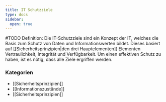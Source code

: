```yaml
---
title: IT Schutzziele
type: docs
sidebar:
  open: true
---
```



#TODO
Definition: Die IT-Schutzziele sind ein Konzept der IT, welches die Basis zum Schutz von Daten und Informationswerten bildet. Dieses basiert auf [[Sicherheitsprinzipien|den drei Hauptelementen]] Elementen Vertraulichkeit, Integrität und Verfügbarkeit. Um einen effektiven Schutz zu haben, ist es nötig, dass alle Ziele ergriffen werden.

### Kategorien
- [[Sicherheitsprinzipien]]
- [[Informationszustände]]
- [[Sicherheitsprinzipien]]